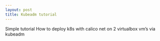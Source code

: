 ```yaml
---
layout: post
title: Kubeadm tutorial
---
```

Simple tutorial How to deploy k8s with calico net on 2 virtualbox vm’s via kubeadm
